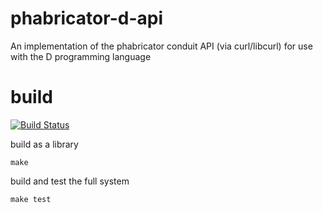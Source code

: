 phabricator-d-api
===
An implementation of the phabricator conduit API (via curl/libcurl) for use with the D programming language

# build

[![Build Status](https://travis-ci.org/epiphyte/phabricator-d-api.svg?branch=master)](https://travis-ci.org/epiphyte/phabricator-d-api)

build as a library
```
make
```

build and test the full system 
```
make test
```
